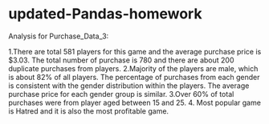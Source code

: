 # updated-Pandas-homework
Analysis for Purchase_Data_3:

1.There are total 581 players for this game and the average purchase price is $3.03. The total number of purchase is 780 and there are about 200 duplicate purchases from players.
2.Majority of the players are male, which is about 82% of all players. The percentage of purchases from each gender is consistent with the gender distribution within the players. The average purchase price for each gender group is similar.
3.Over 60% of total purchases were from player aged between 15 and 25.
4. Most popular game is Hatred and it is also the most profitable game.
